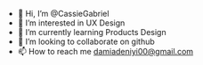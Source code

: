 - 👋 Hi, I’m @CassieGabriel
- 👀 I’m interested in UX Design
- 🌱 I’m currently learning Products Design
- 💞️ I’m looking to collaborate on github
- 📫 How to reach me damiadeniyi00@gmail.com 

<!---
CassieGabriel/CassieGabriel is a ✨ special ✨ repository because its `README.md` (this file) appears on your GitHub profile.
You can click the Preview link to take a look at your changes.
--->
